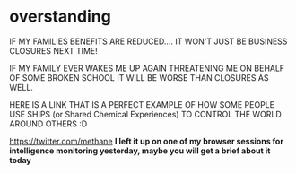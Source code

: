 # overstanding

IF MY FAMILIES BENEFITS ARE REDUCED.... IT WON'T JUST BE BUSINESS CLOSURES NEXT TIME!

IF MY FAMILY EVER WAKES ME UP AGAIN THREATENING ME ON BEHALF OF SOME BROKEN SCHOOL IT WILL BE WORSE THAN CLOSURES AS WELL.


HERE IS A LINK THAT IS A PERFECT EXAMPLE OF HOW SOME PEOPLE USE SHIPS (or Shared Chemical Experiences) TO CONTROL THE WORLD AROUND OTHERS :D

https://twitter.com/methane
**I left it up on one of my browser sessions for intelligence monitoring yesterday, maybe you will get a brief about it today**
